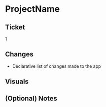# ProjectName

## Ticket

[1](clickup_ticket_url)

## Changes

- Declarative list of changes made to the app

## Visuals

## (Optional) Notes
